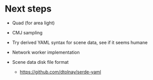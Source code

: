 
Next steps
==========

* Quad (for area light)

* CMJ sampling

* Try derived YAML syntax for scene data, see if it seems humane

* Network worker implementation

* Scene data disk file format
  * https://github.com/dtolnay/serde-yaml

